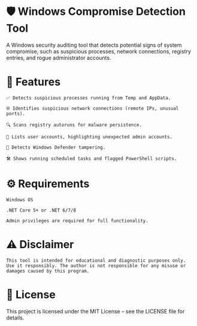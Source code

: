 # 🛡️ Windows Compromise Detection Tool

A Windows security auditing tool that detects potential signs of system compromise, such as suspicious processes, network connections, registry entries, and rogue administrator accounts.

# 🚀 Features

    ✅ Detects suspicious processes running from Temp and AppData.

    🌐 Identifies suspicious network connections (remote IPs, unusual ports).

    🔍 Scans registry autoruns for malware persistence.

    👥 Lists user accounts, highlighting unexpected admin accounts.

    🔧 Detects Windows Defender tampering.

    🛠️ Shows running scheduled tasks and flagged PowerShell scripts.

# ⚙️ Requirements

    Windows OS

    .NET Core 5+ or .NET 6/7/8

    Admin privileges are required for full functionality.

# ⚠️ Disclaimer

    This tool is intended for educational and diagnostic purposes only.
    Use it responsibly. The author is not responsible for any misuse or damages caused by this program.

# 📄 License

This project is licensed under the MIT License – see the LICENSE file for details.
